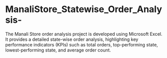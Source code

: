 # ManaliStore_Statewise_Order_Analysis-
The Manali Store order analysis project is developed using Microsoft Excel. It provides a detailed state-wise order analysis, highlighting key performance indicators (KPIs) such as total orders, top-performing state, lowest-performing state, and average order count.
